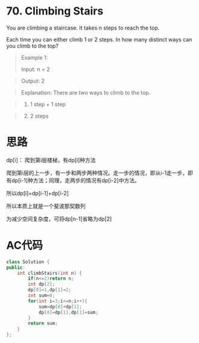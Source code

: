 # 70. Climbing Stairs
You are climbing a staircase. It takes n steps to reach the top.

Each time you can either climb 1 or 2 steps. In how many distinct ways can you climb to the top?

> Example 1:
>
> Input: n = 2

> Output: 2

> Explanation: There are two ways to climb to the top.

> 1. 1 step + 1 step

> 2. 2 steps
# 思路
dp[i]： 爬到第i层楼梯，有dp[i]种方法

爬到第i层的上一步，有一步和两步两种情况。走一步的情况，即从i-1走一步，即有dp[i-1]种方法；同理，走两步的情况有dp[i-2]中方法。

所以dp[i]=dp[i-1]+dp[i-2]

所以本质上就是一个斐波那契数列

为减少空间复杂度，可将dp[n-1]省略为dp[2]

# AC代码
```c++
class Solution {
public:
    int climbStairs(int n) {
        if(n<=2)return n;
        int dp[2];
        dp[0]=1,dp[1]=2;
        int sum=0;
        for(int i=3;i<=n;i++){
            sum=dp[0]+dp[1];
            dp[0]=dp[1],dp[1]=sum;
        }
        return sum;
    }
};
```
